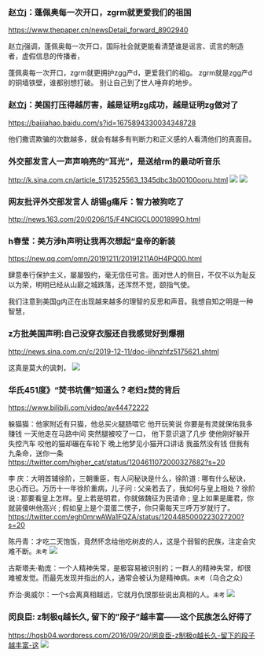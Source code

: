 
### 赵立j：蓬佩奥每一次开口，zgrm就更爱我们的祖国
https://www.thepaper.cn/newsDetail_forward_8902940

赵立j强调，蓬佩奥每一次开口，国际社会就更能看清楚谁是谣言、谎言的制造者，虚假信息的传播者，

蓬佩奥每一次开口，zgrm就更拥护zgg产d，更爱我们的祖g。
zgrm就是zgg产d的铜墙铁壁，谁都别想打破。
别让自己到了世人唾弃的地步。

### 赵立j：美国打压得越厉害，越是证明zg成功，越是证明zg做对了
https://baijiahao.baidu.com/s?id=1675894330034348728

他们撒谎欺骗的次数越多，就会有越多有判断力和正义感的人看清他们的真面目。

### 外交部发言人一声声响亮的“耳光”，是送给rm的最动听音乐
http://k.sina.com.cn/article_5173525563_1345dbc3b00100ooru.html
![](http://pic.17qq.com/img_biaoqing/21172459.jpeg)
![](https://iknow-pic.cdn.bcebos.com/6c224f4a20a44623204680d29a22720e0df3d7f5)

### 网友批评外交部发言人 胡锡g痛斥：智力被狗吃了
http://news.163.com/20/0206/15/F4NCIGCL0001899O.html

### h春莹：美方涉h声明让我再次想起“皇帝的新装
https://new.qq.com/omn/20191211/20191211A0H4PQ00.html

肆意奉行保护主义，屡屡毁约，毫无信任可言。面对世人的侧目，不仅不以为耻反以为荣，明明已经从山巅之城跌落，还浑然不觉，颐指气使。

我们注意到美国g内正在出现越来越多的理智的反思和声音。我想自知之明是一种智慧，

### z方批美国声明:自己没穿衣服还自我感觉好到爆棚
http://news.sina.com.cn/c/2019-12-11/doc-iihnzhfz5175621.shtml

这真是莫大的讽刺，
![](http://n.sinaimg.cn/spider20191211/260/w1060h800/20191211/74a7-ikrsesr6302634.jpg)

### 华氏451度》“焚书坑儒”知道么？老妇z焚的背后
https://www.bilibili.com/video/av44472222

躲猫猫：他家附近有只猫，他总买火腿肠喂它
他开玩笑说
你要是有灵就保佑我多赚钱
一天他走在马路中间
突然腿被咬了一口， 他下意识退了几步
使他刚好躲开失控汽车
咬他的猫却碾在车轮下
晚上他梦见小猫开口讲话
我虽然没有钱
但我有九条命，送你一条
https://twitter.com/higher_cat/status/1204611072000327682?s=20

李 庆：大明首辅徐阶，三朝重臣，有人问秘诀是什么，徐阶道 : 哪有什么秘诀，忠心而已。万历十一年徐阶重病，儿子问 : 父亲若去了，我如何与皇上相处 ? 徐阶说 : 那要看皇上怎样。皇上若是明君，你就做魏征为民请命 ; 皇上如果是庸君，你就装傻哄他高兴 ; 假如皇上是个混蛋二愣子，你只需每天三呼万岁就行了。
https://twitter.com/egh0mrwAWa1FQZA/status/1204485000223027200?s=20

陈丹青​​​​：才吃二天饱饭，竟然怀念给他吃树皮的人，这是个弱智的民族，注定会灾难不断。`未考`
![](https://pbs.twimg.com/media/ELZdEUUVAAAWOtb.jpg:orig)

古斯塔夫·勒庞：一个人精神失常，是极容易被识别的；一群人的精神失常，却很难被发觉。而最先发现并指出的人，通常会被认为是精神病。`未考`（乌合之众）

乔治·奥威尔：一个s会离真相越远，它就月仇恨那些说出真相的人。`未考`
![](https://wx3.sinaimg.cn/mw690/006SnfGGly1g6zf0hft5tj30r20vwjuz.jpg)

### 闵良臣: z制极q越长久, 留下的”段子”越丰富——这个民族怎么好得了
https://hqsb04.wordpress.com/2016/09/20/闵良臣-z制极q越长久-留下的段子越丰富-这
![](https://hqsb04.files.wordpress.com/2016/09/14.jpg)
